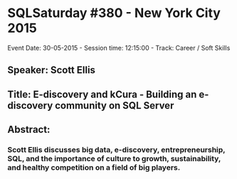 # SQLSaturday #380 - New York City 2015
Event Date: 30-05-2015 - Session time: 12:15:00 - Track: Career / Soft Skills
## Speaker: Scott Ellis
## Title: E-discovery and kCura - Building an e-discovery community on SQL Server
## Abstract:
### Scott Ellis discusses big data, e-discovery, entrepreneurship, SQL, and the importance of culture to growth, sustainability, and healthy competition on a field of big players. 

